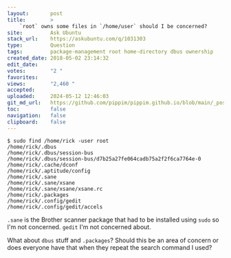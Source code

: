 ```yaml
---
layout:       post
title:        >
    `root` owns some files in `/home/user` should I be concerned?
site:         Ask Ubuntu
stack_url:    https://askubuntu.com/q/1031303
type:         Question
tags:         package-management root home-directory dbus ownership
created_date: 2018-05-02 23:14:32
edit_date:    
votes:        "2 "
favorites:    
views:        "2,460 "
accepted:     
uploaded:     2024-05-12 12:46:03
git_md_url:   https://github.com/pippim/pippim.github.io/blob/main/_posts/2018/2018-05-02-_root_-owns-some-files-in-__home_user_-should-I-be-concerned_.md
toc:          false
navigation:   false
clipboard:    false
---
```


``` 
$ sudo find /home/rick -user root 
/home/rick/.dbus
/home/rick/.dbus/session-bus
/home/rick/.dbus/session-bus/d7b25a27fe064cadb75a2f2f6ca7764e-0
/home/rick/.cache/dconf
/home/rick/.aptitude/config
/home/rick/.sane
/home/rick/.sane/xsane
/home/rick/.sane/xsane/xsane.rc
/home/rick/.packages
/home/rick/.config/gedit
/home/rick/.config/gedit/accels
```

`.sane` is the Brother scanner package that had to be installed using `sudo` so I'm not concerned. `gedit` I'm not concerned about. 

What about `dbus` stuff and `.packages`? Should this be an area of concern or does everyone have that when they repeat the search command I used?
